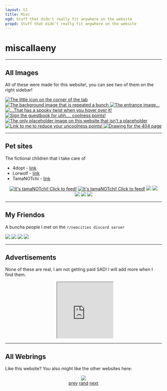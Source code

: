 ```yaml
---
layout: t2
title: Misc
ogd: Stuff that didn't really fit anywhere on the website
propd: Stuff that didn't really fit anywhere on the website
---
```

# miscallaeny
---

## All Images <i class="ph ph-images"></i>

All of these were made for this website!, you can see two of them on the right sidebar!
<div class="gallery">
        <a href="/_img/1favicon.webp" data-caption="The little icon on the corner of the tab">
            <img class="thumb" src="/_img/1favicon.webp" alt="The little icon on the corner of the tab">
        </a>
        <a href="/_img/1bg.webp" data-caption="The background image that is repeated a bunch">
            <img class="thumb" src="/_img/1bg.webp" alt="The background image that is repeated a bunch">
        </a>
        <a href="/_img/1entrance.webp" data-caption="The entrance image...">
            <img class="thumb" src="/_img/1entrance.webp" alt="The entrance image...">
        </a>
        <a href="/_img/1entrance_hover.webp" data-caption="...That has a spooky twist when you hover over it!">
            <img class="thumb" src="/_img/1entrance_hover.webp" alt="...That has a spooky twist when you hover over it!">
        </a>
        <a href="/_img/1guestbook.webp" data-caption="Sign the guestbook for uhh.... coolness points!">
            <img class="thumb" src="/_img/1guestbook.webp" alt="Sign the guestbook for uhh.... coolness points!">
        </a>
        <a href="/_img/1placeholder.webp" data-caption="The only placeholder image on this website that isn't a placeholder">
            <img class="thumb" src="/_img/1placeholder.webp" alt="The only placeholder image on this website that isn't a placeholder">
        </a>
        <a href="/_img/1button.webp" data-caption="Link to me to reduce your uncoolness points!">
            <img class="thumb" src="/_img/1button.webp" alt="Link to me to reduce your uncoolness points!">
        </a>
        <a href="/_img/1pagenotfound.webp" data-caption="Drawing for the 404 page">
            <img class="thumb" src="/_img/1pagenotfound.webp" alt="Drawing for the 404 page">
        </a>
</div>

---

## Pet sites <i class="ph ph-paw-print"></i>

The fictional children that I take care of

- 4dopt - [link <i class="ph ph-link"></i>](https://www.4dopt.com/profile.php?id=3732)
- Lorwolf - [link <i class="ph ph-link"></i>]( https://www.lorwolf.com/Play/ViewUser?id=14297)
- TamaNOTchi - [link <i class="ph ph-link"></i>](https://tamanotchi.world/u/7533)

<center>
<a href="https://tamanotchi.world/8924c"><img class="tramb" style="width:auto;" src="https://tamanotchi.world/i2/8924" alt="It's tamaNOTchi! Click to feed!"></a>
<a href="https://tamanotchi.world/8925c"><img class="tramb" style="width:auto;" src="https://tamanotchi.world/i2/8925" alt="It's tamaNOTchi! Click to feed!"></a>
<a href="https://www.lorwolf.com/Play/WolfDetails?id=542018"><img class="tramb" src="https://i.imgur.com/CgvO3cF.png"></a>
<a href="https://www.lorwolf.com/Play/WolfDetails?id=542019"><img class="tramb" src="https://i.imgur.com/NqUQpWS.png"></a>
<br>
<a href="https://www.4dopt.com/adopt.php?id=5019111"><img class="tramb" src="https://www.4dopt.com/img/adopts/5019111-2024-11-02%2007:50:42.png"></a>
<a href="https://www.4dopt.com/adopt.php?id=5019112"><img class="tramb" src="https://www.4dopt.com/img/adopts/5019112-2024-11-02%2008:03:46.png"></a>
<a href="https://www.4dopt.com/adopt.php?id=5017745"><img class="tramb" src="https://www.4dopt.com/img/adopts/5017745-2024-11-06%2007:20:24.png"></a>
</center>

---

## My Friendos <i class="ph ph-smiley"></i>

A buncha people I met on the `r/neocities discord server`

[<img class="bton" style="image-rendering: smooth;" src="https://xobyte.org/files/poyo-reporter.png">](https://reporter.poyo.study/) [<img class="bton" src="https://april.lexiqqq.com/buttons/button.webp">](https://april.lexiqqq.com/) [<img class="bton" src="https://xobyte.org/files/button.gif">](https://xobyte.org/) [<img class="bton" src="https://moosyu.github.io/assets/swirlCatppuccin.gif">](https://moosyu.github.io/)

---

## Advertisements <i class="ph ph-x-circle"></i>

None of these are real, I am not getting paid SAD! I will add more when I find them.

<center><iframe style="width:180px; height:180px; margin-left:10px;" src="https://dimden.neocities.org/navlink/" name="neolink"></iframe></center>

---

## All Webrings <i class="ph ph-handshake"></i>

Like this website? You also might like the other websites here:

<center>
<div style="width:20%; margin: auto;">
  <a href="https://peanits.lol/webrings/musicring/index.php"><img src="https://peanits.lol/webrings/musicring/assets/button.gif"></a><br>
  <a href="https://peanits.lol/webrings/musicring/prev.php?slug=mechagic">prev</a>
  <a href="https://peanits.lol/webrings/musicring/rand.php">rand</a>
  <a href="https://peanits.lol/webrings/musicring/next.php?slug=mechagic">next</a>
</div>
<div style="width: fit-content; margin: auto;" id='furryring'>
    <script type="text/javascript" src="https://furryring.neocities.org/onionring-variables.js"></script>
    <script type="text/javascript" src="https://furryring.neocities.org/onionring-widget.js"></script>
</div>
<div id='xenicRing'>
    <script type="text/javascript" src="https://xenics.neocities.org/onionring-variables.js"></script>
    <script type="text/javascript" src="https://xenics.neocities.org/onionring-widget.js"></script>
    <link rel="stylesheet" href="https://xenics.neocities.org/onionring.css">
                    </div>
<script src="https://webcatz.neocities.org/beepbox-webring/ring.js"></script>
<!--START OF SELF INSERT WEBRING-->
<div id="selfinsertwebring">
    <script src="/_assets/showWebring.js"></script>
</div>
</center>
